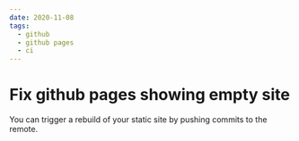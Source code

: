 ```yaml
---
date: 2020-11-08
tags: 
  - github
  - github pages
  - ci
---
```


# Fix github pages showing empty site

You can trigger a rebuild of your static site by pushing commits to the remote.
